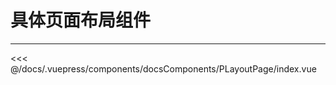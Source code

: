 # 具体页面布局组件

---

<common-code-format>
  <docsComponents-PLayoutPage-index slot="source"></docsComponents-PLayoutPage-index>
  
<<< @/docs/.vuepress/components/docsComponents/PLayoutPage/index.vue
</common-code-format>
